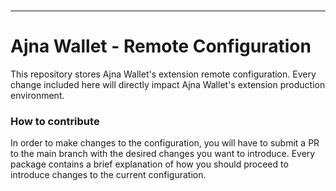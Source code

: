 <br /> 
<p align="center">
 
</p>

<hr />

# Ajna Wallet - Remote Configuration

This repository stores Ajna Wallet's extension remote configuration. Every change included here will directly impact Ajna Wallet's extension production environment.

  

### How to contribute

In order to make changes to the configuration, you will have to submit a PR to the main branch with the desired changes you want to introduce. Every package contains a brief explanation of how you should proceed to introduce changes to the current configuration.

